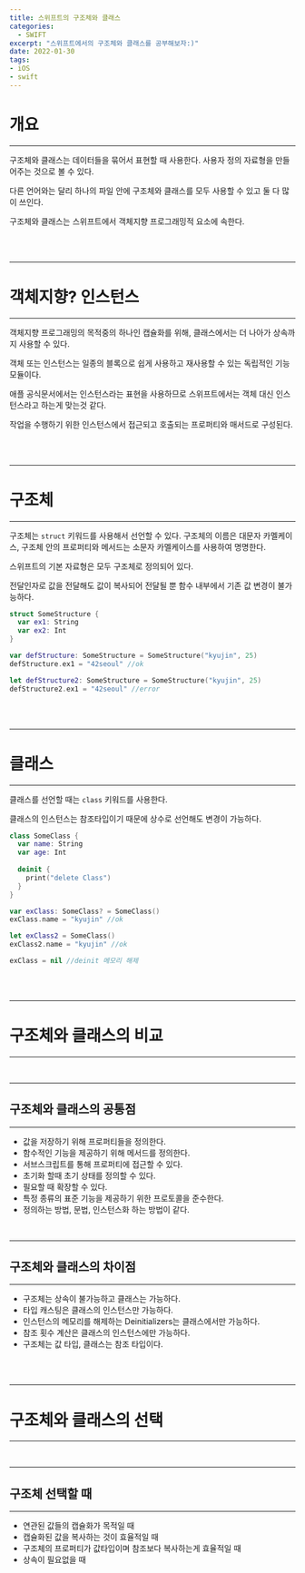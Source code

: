 ```yaml
---
title: 스위프트의 구조체와 클래스
categories:
  - SWIFT
excerpt: "스위프트에서의 구조체와 클래스를 공부해보자:)"
date: 2022-01-30
tags:
- iOS
- swift
---
```


# 개요

---


구조체와 클래스는 데이터들을 묶어서 표현할 때 사용한다. 사용자 정의 자료형을 만들어주는 것으로 볼 수 있다.

다른 언어와는 달리 하나의 파일 안에 구조체와 클래스를 모두 사용할 수 있고 둘 다 많이 쓰인다.

구조체와 클래스는 스위프트에서 객체지향 프로그래밍적 요소에 속한다.

<br />
<br />

---

# 객체지향? 인스턴스

---

객체지향 프로그래밍의 목적중의 하나인 캡슐화를 위해, 클래스에서는 더 나아가 상속까지 사용할 수 있다.

객체 또는 인스턴스는 일종의 블록으로 쉽게 사용하고 재사용할 수 있는 독립적인 기능 모듈이다.

애플 공식문서에서는 인스턴스라는 표현을 사용하므로 스위프트에서는 객체 대신 인스턴스라고 하는게 맞는것 같다.

작업을 수행하기 위한 인스턴스에서 접근되고 호출되는 프로퍼티와 매서드로 구성된다.



<br />
<br />

---

# 구조체

---

구조체는 `struct` 키워드를 사용해서 선언할 수 있다. 구조체의 이름은 대문자 카멜케이스, 구조체 안의 프로퍼티와 메서드는 소문자 카멜케이스를 사용하여 명명한다.

스위프트의 기본 자료형은 모두 구조체로 정의되어 있다. 

전달인자로 값을 전달해도 값이 복사되어 전달될 뿐 함수 내부에서 기존 값 변경이 불가능하다.

```swift
struct SomeStructure {
  var ex1: String
  var ex2: Int
}

var defStructure: SomeStructure = SomeStructure("kyujin", 25)
defStructure.ex1 = "42seoul" //ok

let defStructure2: SomeStructure = SomeStructure("kyujin", 25)
defStructure2.ex1 = "42seoul" //error
```

<br />
<br />

---

# 클래스

---

클래스를 선언할 때는 `class` 키워드를 사용한다.

클래스의 인스턴스는 참조타입이기 때문에 상수로 선언해도 변경이 가능하다.


```swift
class SomeClass {
  var name: String
  var age: Int
  
  deinit {
    print("delete Class")
  }
}

var exClass: SomeClass? = SomeClass()
exClass.name = "kyujin" //ok

let exClass2 = SomeClass()
exClass2.name = "kyujin" //ok

exClass = nil //deinit 메모리 해제
```


<br />
<br />

---

# 구조체와 클래스의 비교

---

<br />

---

## 구조체와 클래스의 공통점

---

* 값을 저장하기 위해 프로퍼티들을 정의한다.
* 함수적인 기능을 제공하기 위해 메서드를 정의한다.
* 서브스크립트를 통해 프로퍼티에 접근할 수 있다.
* 초기화 할때 초기 상태를 정의할 수 있다.
* 필요할 때 확장할 수 있다.
* 특정 종류의 표준 기능을 제공하기 위한 프로토콜을 준수한다.
* 정의하는 방법, 문법, 인스턴스화 하는 방법이 같다.

<br />

---

## 구조체와 클래스의 차이점

---

* 구조체는 상속이 불가능하고 클래스는 가능하다.
* 타입 캐스팅은 클래스의 인스턴스만 가능하다.
* 인스턴스의 메모리를 해제하는 Deinitializers는 클래스에서만 가능하다.
* 참조 횟수 계산은 클래스의 인스턴스에만 가능하다.
* 구조체는 값 타입, 클래스는 참조 타입이다.

<br />
<br />

---

# 구조체와 클래스의 선택

---

<br />

---

## 구조체 선택할 때

---
* 연관된 값들의 캡슐화가 목적일 때
* 캡슐화된 값을 복사하는 것이 효율적일 때
* 구조체의 프로퍼티가 값타입이며 참조보다 복사하는게 효율적일 때
* 상속이 필요없을 때

